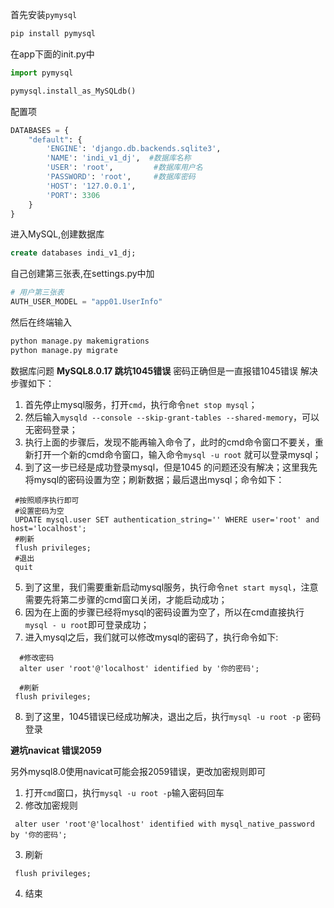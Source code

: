 首先安装`pymysql`
```Python
pip install pymysql
```

在app下面的init.py中

```python
import pymysql

pymysql.install_as_MySQLdb()
```

配置项

```Python
DATABASES = {  
    "default": {  
        'ENGINE': 'django.db.backends.sqlite3',  
        'NAME': 'indi_v1_dj',  #数据库名称
        'USER': 'root',  		#数据库用户名
        'PASSWORD': 'root',  	#数据库密码
        'HOST': '127.0.0.1',  
        'PORT': 3306  
    }  
}
```

进入MySQL,创建数据库

```sql
create databases indi_v1_dj;
```

自己创建第三张表,在settings.py中加

```Python
# 用户第三张表  
AUTH_USER_MODEL = "app01.UserInfo"
```

然后在终端输入

```Python
python manage.py makemigrations
python manage.py migrate
```


数据库问题
**MySQL8.0.17 跳坑1045错误**
密码正确但是一直报错1045错误
解决步骤如下：

1. 首先停止mysql服务，打开`cmd`，执行命令`net stop mysql`；
2. 然后输入`mysqld --console --skip-grant-tables --shared-memory`，可以无密码登录；
3. 执行上面的步骤后，发现不能再输入命令了，此时的cmd命令窗口不要关，重新打开一个新的cmd命令窗口，输入命令`mysql -u root` 就可以登录mysql；
4. 到了这一步已经是成功登录mysql，但是1045 的问题还没有解决；这里我先将mysql的密码设置为空；刷新数据；最后退出mysql；命令如下：

```mysql
 #按照顺序执行即可
 #设置密码为空
 UPDATE mysql.user SET authentication_string='' WHERE user='root' and host='localhost';
 #刷新
 flush privileges;
 #退出
 quit
```

5. 到了这里，我们需要重新启动mysql服务，执行命令`net start mysql`，注意需要先将第二步骤的cmd窗口关闭，才能启动成功；
6. 因为在上面的步骤已经将mysql的密码设置为空了，所以在cmd直接执行`mysql - u root`即可登录成功；
7. 进入mysql之后，我们就可以修改mysql的密码了，执行命令如下:

```mysql
  #修改密码
  alter user 'root'@'localhost' identified by '你的密码';
  
  #刷新
 flush privileges;
```
8. 到了这里，1045错误已经成功解决，退出之后，执行`mysql -u root -p` 密码登录

**避坑navicat 错误2059**

另外mysql8.0使用navicat可能会报2059错误，更改加密规则即可

1. 打开`cmd`窗口，执行`mysql -u root -p`输入密码回车
2. 修改加密规则

```mysql
 alter user 'root'@'localhost' identified with mysql_native_password by '你的密码';
```
3. 刷新
```mysql
 flush privileges;
```
4. 结束